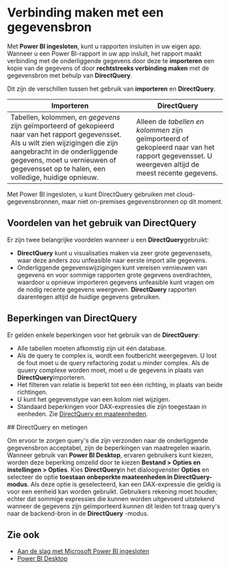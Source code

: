 <properties
   pageTitle="Microsoft Power BI-ingesloten - verbinding maken met een gegevensbron"
   description="Power BI ingesloten, verbinding maken met gegevensbronnen"
   services="power-bi-embedded"
   documentationCenter=""
   authors="guyinacube"
   manager="erikre"
   editor=""
   tags=""/>
<tags
   ms.service="power-bi-embedded"
   ms.devlang="NA"
   ms.topic="article"
   ms.tgt_pltfrm="NA"
   ms.workload="powerbi"
   ms.date="10/04/2016"
   ms.author="asaxton"/>

# <a name="connect-to-a-data-source"></a>Verbinding maken met een gegevensbron

Met **Power BI ingesloten**, kunt u rapporten insluiten in uw eigen app. Wanneer u een Power BI-rapport in uw app insluit, het rapport maakt verbinding met de onderliggende gegevens door deze te **importeren** een kopie van de gegevens of door **rechtstreeks verbinding maken** met de gegevensbron met behulp van **DirectQuery**.

Dit zijn de verschillen tussen het gebruik van **importeren** en **DirectQuery**.

|Importeren | DirectQuery
|---|---
|Tabellen, kolommen, *en gegevens* zijn geïmporteerd of gekopieerd naar van het rapport gegevensset. Als u wilt zien wijzigingen die zijn aangebracht in de onderliggende gegevens, moet u vernieuwen of gegevensset op te halen, een volledige, huidige opnieuw.|Alleen de *tabellen en kolommen* zijn geïmporteerd of gekopieerd naar van het rapport gegevensset. U weergeven altijd de meest recente gegevens.
Met Power BI ingesloten, u kunt DirectQuery gebruiken met cloud-gegevensbronnen, maar niet on-premises gegevensbronnen op dit moment.

## <a name="benefits-of-using-directquery"></a>Voordelen van het gebruik van DirectQuery

Er zijn twee belangrijke voordelen wanneer u een **DirectQuery**gebruikt:

   -    **DirectQuery** kunt u visualisaties maken via zeer grote gegevenssets, waar deze anders zou unfeasible naar eerste import alle gegevens.
   -    Onderliggende gegevenswijzigingen kunt vereisen vernieuwen van gegevens en voor sommige rapporten grote gegevens overdrachten, waardoor u opnieuw importeren gegevens unfeasible kunt vragen om de nodig recente gegevens weergeven. **DirectQuery** rapporten daarentegen altijd de huidige gegevens gebruiken.

## <a name="limitations-of-directquery"></a>Beperkingen van DirectQuery

   Er gelden enkele beperkingen voor het gebruik van de **DirectQuery**:

   -    Alle tabellen moeten afkomstig zijn uit één database.
   -    Als de query te complex is, wordt een foutbericht weergegeven. U lost de fout moet u de query refactoring zodat u minder complex. Als de quuery complexe worden moet, moet u de gegevens in plaats van **DirectQuery**importeren.
   -    Het filteren van relatie is beperkt tot een één richting, in plaats van beide richtingen.
   -    U kunt het gegevenstype van een kolom niet wijzigen.
   -    Standaard beperkingen voor DAX-expressies die zijn toegestaan in eenheden. Zie [DirectQuery en maateenheden](#measures).

<a name="measures"/>
## <a name="directquery-and-measures"></a>DirectQuery en metingen

Om ervoor te zorgen query's die zijn verzonden naar de onderliggende gegevensbron acceptabel, zijn de beperkingen van maatregelen waarin. Wanneer gebruik van **Power BI Desktop**, ervaren gebruikers kunt kiezen, worden deze beperking omzeild door te kiezen **Bestand > Opties en instellingen > Opties**. Kies **DirectQuery**in het dialoogvenster **Opties** en selecteer de optie **toestaan onbeperkte maateenheden in DirectQuery-modus**. Als deze optie is geselecteerd, kan een DAX-expressie die geldig is voor een eenheid kan worden gebruikt. Gebruikers rekening moet houden; echter dat sommige expressies die kunnen worden uitgevoerd uitstekend wanneer de gegevens zijn geïmporteerd kunnen dit leiden tot traag query's naar de backend-bron in de **DirectQuery** -modus. 

## <a name="see-also"></a>Zie ook
- [Aan de slag met Microsoft Power BI ingesloten](power-bi-embedded-get-started.md)
- [Power BI Desktop](https://powerbi.microsoft.com/documentation/powerbi-desktop-get-the-desktop/)
